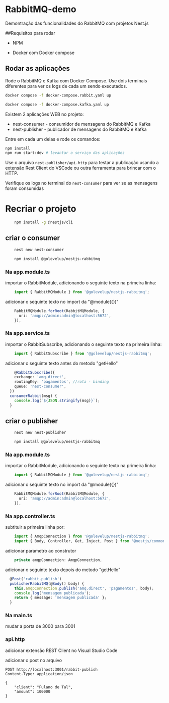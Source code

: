 # RabbitMQ-demo
Demontração das funcionalidades do RabbitMQ com projetos Nest.js

##Requisitos para rodar
- NPM

- Docker com Docker compose

## Rodar as aplicações

Rode o RabbitMQ e Kafka com Docker Compose. Use dois terminais diferentes para ver os logs de cada um sendo executados.

```bash
docker compose -f docker-compose.rabbit.yaml up
```

```bash
docker compose -f docker-compose.kafka.yaml up
```


Existem 2 aplicações WEB no projeto:
 * nest-consumer - consumidor de mensagens do RabbitMQ e Kafka
 * nest-publisher - publicador de mensagens do RabbitMQ e Kafka

Entre em cada um delas e rode os comandos:

```bash
npm install
npm run start:dev # levantar o serviço das aplicações
```


Use o arquivo `nest-publisher/api.http` para testar a publicação usando a extensão Rest Client do VSCode ou outra ferramenta para brincar com o HTTP.

Verifique os logs no terminal do `nest-consumer` para ver se as mensagens foram consumidas

# Recriar o projeto
```bash
    npm install -g @nestjs/cli
```

## criar o consumer

```bash
    nest new nest-consumer
```

```bash
    npm install @golevelup/nestjs-rabbitmq
```

### Na app.module.ts

importar o RabbitModule, adicionando o seguinte texto na primeira linha:

```Typescript
    import { RabbitMQModule } from '@golevelup/nestjs-rabbitmq';
```

adicionar o sequinte texto no import da "@module({})"
```typescript
    RabbitMQModule.forRoot(RabbitMQModule, {
      uri: 'amqp://admin:admin@localhost:5672',
    }),
```

### Na app.service.ts

importar o RabbitSubscribe, adicionando o seguinte texto na primeira linha:
```Typescript
    import { RabbitSubscribe } from '@golevelup/nestjs-rabbitmq';
```

adicionar o seguinte texto antes do metodo "getHello"

```typescript
    @RabbitSubscribe({
    exchange: 'amq.direct',
    routingKey: 'pagamentos', //rota - binding
    queue: 'nest-consumer',
  })
  consumerRabbit(msg) {
    console.log(`${JSON.stringify(msg)}`);
  }
```

## criar o publisher

```bash
    nest new nest-publisher
```

```bash
    npm install @golevelup/nestjs-rabbitmq
```

### Na app.module.ts

importar o RabbitModule, adicionando o seguinte texto na primeira linha:

```Typescript
    import { RabbitMQModule } from '@golevelup/nestjs-rabbitmq';
```

adicionar o sequinte texto no import da "@module({})"
```typescript
    RabbitMQModule.forRoot(RabbitMQModule, {
      uri: 'amqp://admin:admin@localhost:5672',
    }),
```

### Na app.controller.ts

subtituir a primeira linha por:
```Typescript
    import { AmqpConnection } from '@golevelup/nestjs-rabbitmq';
    import { Body, Controller, Get, Inject, Post } from '@nestjs/common';
```

adicionar parametro ao construtor
```typescript
    private amqpConnection: AmqpConnection,
```

adicionar o seguinte texto depois do metodo "getHello"

```typescript
  @Post('rabbit-publish')
  publisherRabbitMQ(@Body() body) {
    this.amqpConnection.publish('amq.direct', 'pagamentos', body);
    console.log('mensagem publicada');
    return { message: 'mensagem publicada' };
  }
```

### Na main.ts

mudar a porta de 3000 para 3001

### api.http

adicionar extensão REST Client no Visual Studio Code

adicionar o post no arquivo
``` 
POST http://localhost:3001/rabbit-publish
Content-Type: application/json

{
    "client": "Fulano de Tal",
    "amount": 100000
}
```



